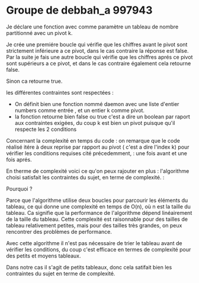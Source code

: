 # Groupe de debbah_a 997943

Je déclare une fonction avec comme paramètre un tableau de nombre partitionné avec un pivot k.

Je crée une premiére boucle qui vérifie que les chiffres avant le pivot sont strictement inférieure a ce pivot, dans le cas contraire la réponse est false.
Par la suite je fais une autre boucle qui vérifie que les chiffres aprés ce pivot sont supérieurs a ce pivot, et dans le cas contraire également cela retourne false.

Sinon ca retourne true.

les différentes contraintes sont respectées : 
- On définit bien une fonction nommé daemon avec une liste d'entier numbers comme entrée , et un entier k comme pivot.
- la fonction retourne bien false ou true c'est a dire un boolean par raport aux contraintes exigées, du coup k est bien un pivot puisque qu'il respecte les 2 conditions


Concernant la complexité en temps du code : 
on remarque que le code réalisé itére à deux reprise par rapport au pivot ( c'est a dire l'index k) pour vérifier les conditions requises cité précedemment, : une fois avant et une fois aprés.

En therme de complexité voici ce qu'on peux rajouter en plus  : l'algorithme choisi satisfait les contraintes du sujet, en terme de complexité. : 

Pourquoi ?

Parce que l'algorithme utilise deux boucles pour parcourir les éléments du tableau, ce qui donne une complexité en temps de O(n), où n est la taille du tableau. Ca signifie que la performance de l'algorithme dépend linéairement de la taille du tableau. Cette complexité est raisonnable pour des tailles de tableau relativement petites, mais pour des tailles très grandes, on peux rencontrer des problèmes de performance.

Avec cette algorithme il n'est pas nécessaire de trier le tableau avant de vérifier les conditions, du coup c'est efficace en termes de complexité pour des petits et moyens tableaux.

Dans notre cas il s'agit de petits tableaux, donc cela satifait bien les contraintes du sujet en terme de complexité. 